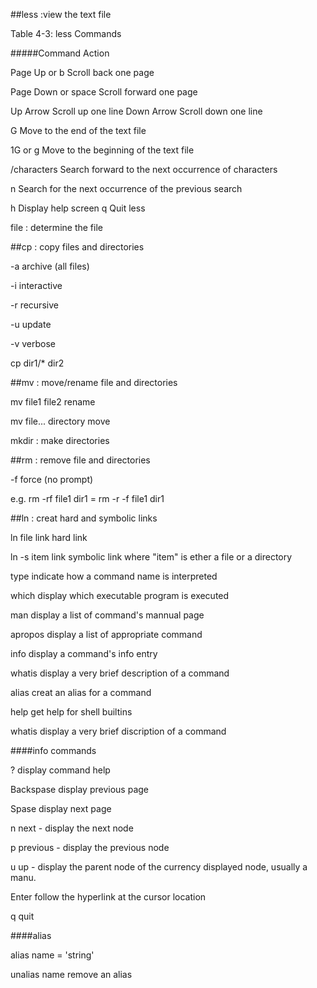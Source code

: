 ##less :view the text file

Table 4-3: less Commands

#####Command 			Action 

Page Up or b 		Scroll back one page 

Page Down or space 	Scroll forward one page 

Up Arrow 			Scroll up one line
Down Arrow 			Scroll down one line 

G 					Move to the end of the text file 

1G or g 				Move to the beginning of the text file 

/characters 			Search forward to the next occurrence of characters 

n 					Search for the next occurrence of the previous search 

h 					Display help screen q Quit less





file : determine the file

##cp : copy files and directories

-a   archive    (all files)

-i    interactive

-r    recursive

-u   update

-v    verbose

cp dir1/* dir2



##mv : move/rename file and directories

mv file1 file2      rename

mv file...  directory    move



mkdir : make directories

##rm : remove file and directories

-f    force (no prompt)

e.g.  rm -rf file1 dir1 = rm -r -f file1 dir1



##ln : creat hard and symbolic links

ln file link		hard link

ln -s item link	symbolic link   where "item" is ether a file or a directory



type		indicate how a command name is interpreted

which		display which executable program is executed

man		display a list of command's mannual page

apropos		display a list of appropriate command

info			display a command's info entry

whatis		display a very brief description of a command

alias		creat an alias for a command

help		get help for shell builtins

whatis		display a very brief discription of a command



####info commands

?			display command help

Backspase	display previous page

Spase		display next page

n			next - display the next node

p			previous - display the previous node

u			up - display the parent node of the currency displayed node, usually a manu.

Enter		follow the hyperlink at the cursor location

q			quit

####alias

alias name = 'string'

unalias name		remove an alias